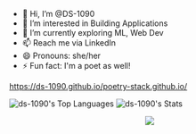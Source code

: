 - 👋 Hi, I’m @DS-1090
- 👀 I’m interested in Building Applications 
- 🌱 I’m currently exploring ML, Web Dev 
- 📫 Reach me via LinkedIn  
- 😄 Pronouns: she/her
- ⚡ Fun fact: I'm a poet as well!
  
https://ds-1090.github.io/poetry-stack.github.io/
 <!---
DS-1090/DS-1090 is a ✨ special ✨ repository because its `README.md` (this file) appears on your GitHub profile.
You can click the Preview link to take a look at your changes.
--->
![ds-1090's Top Languages](https://github-readme-stats.vercel.app/api/top-langs/?username=ds-1090&theme=vue&show_icons=true&hide_border=true&layout=compact)    ![ds-1090's Stats](https://github-readme-stats.vercel.app/api?username=ds-1090&theme=vue&show_icons=true&hide_border=true&count_private=true)

<div align="center">
  <img src="https://visitor-badge.laobi.icu/badge?page_id=maurodesouza.maurodesouza&"  />
</div>

 
